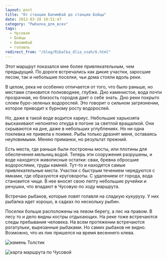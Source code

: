 ```yaml
---
layout: post
title: "От станции Билимбай до станции Бойцы"
date: 2012-03-28 19:51:47
category: "Рыбалка_для_всех"
tags:
  - Чусовая
  - Бойцы
  - Билимбай
  - голавль
redirect_from: "/blog/Ribalka_dlia_vseh/6.html"
---
```

Этот маршрут показался мне более привлекательным, чем предыдущий. По
дороге встречались как дикие участки, заросшие лесом, так и небольшие
поселки, чьи дома стояли вдоль реки.

В целом, река не особенно отличается от того, что было раньше, но
местами становится полноводнее, глубже. Дно каменистое, вода почти
прозрачная, но близость городов дает о себе знать. Дно реки покрыто
слоем буро-зеленых водорослей. Это говорит о сильном загрязнении,
которое приводит к бурному росту водорослей.

Но, даже в такой воде водится хариус. Небольшие харьюзята выскакивают
непонятно откуда в погоне за светлой вращалкой. Они скрываются на дне,
даже в небольших углублениях. Но ни одна поклевка не привела к поимке.
Рыбы только дразнят меня, оставаясь неуловимыми. Меняю приманки, но
результат прежний.

Есть места, где раньше были построены мосты, или плотины для обеспечения
мельниц водой. Теперь эти сооружения разрушены, и воде находятся
живописные остатки: сваи, бревна обросшие водорослями, груды камней.
Тут-то и находятся самые привлекательные места. Участки с быстрым
течением чередуются с ямками, где образуются круговороты. С удалением от
города, вода становится чище. В нее вносят свою лепту небольшие ручейки
и речушки, что впадают в Чусовую по ходу маршрута.

Встречаю рыбаков, которые ловят голавля на сладкую кукурузу. У них
рыбалка идет хорошо, в садках по нескольку рыбин.

Поселки больше расположены на левом берегу, а лес на правом. В лесу то и
дело видны костры отдыхающих. На реке тоже встречаются следы пребывания
человека. На всем протяжении встречаются рогатульки, вырезанные
рыбаками. Но самих рыбаков не видно. Возможно, что их пик пришелся на
время весеннего клева.

![камень
Толстик](http://fishingguru.ru/uploads/images/00/00/01/2012/03/28/410135.jpg)

![карта маршрута по
Чусовой](http://fishingguru.ru/uploads/images/00/00/01/2012/03/28/353ed6.jpg)
